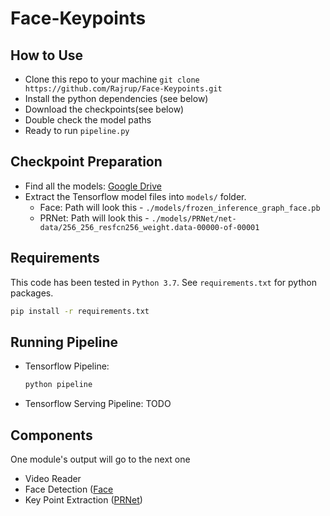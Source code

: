 # Face-Keypoints

## How to Use

- Clone this repo to your machine ```git clone https://github.com/Rajrup/Face-Keypoints.git```
- Install the python dependencies (see below)
- Download the checkpoints(see below)
- Double check the model paths
- Ready to run ```pipeline.py```

## Checkpoint Preparation

- Find all the models: [Google Drive](https://drive.google.com/drive/folders/1oMfRxOJ9pDtRz1v9r7AwdiXc7toTkQTq?usp=sharing)
- Extract the Tensorflow model files into ```models/``` folder.
  - Face: Path will look this - ```./models/frozen_inference_graph_face.pb```
  - PRNet: Path will look this - ```./models/PRNet/net-data/256_256_resfcn256_weight.data-00000-of-00001```

## Requirements
This code has been tested in ```Python 3.7```.
See ```requirements.txt``` for python packages.

```bash
pip install -r requirements.txt
```

## Running Pipeline

- Tensorflow Pipeline:

    ```python
    python pipeline
    ```

- Tensorflow Serving Pipeline: TODO

## Components

One module's output will go to the next one

- Video Reader
- Face Detection ([Face](https://github.com/yeephycho/tensorflow-face-detection)
- Key Point Extraction ([PRNet](https://github.com/YadiraF/PRNet))
